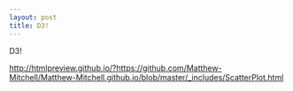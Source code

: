 ```yaml
---
layout: post
title: D3!
---
```


D3!

http://htmlpreview.github.io/?https://github.com/Matthew-Mitchell/Matthew-Mitchell.github.io/blob/master/_includes/ScatterPlot.html
